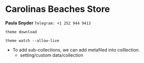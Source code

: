 # Carolinas Beaches Store

**Paula Snyder** `Telegram: +1 252 944 9413`
```
theme download
```
```
theme watch --allow-live
```

- To add sub-collections, we can add metafiled into colllection.
    - setting/custom data/collection